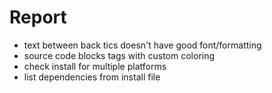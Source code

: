 # Report

*   text between back tics doesn't have good font/formatting
*   source code blocks tags with custom coloring
*   check install for multiple platforms
*   list dependencies from install file
